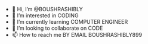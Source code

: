 - 👋 Hi, I’m @BOUSHRASHIBLY
- 👀 I’m interested in CODING
- 🌱 I’m currently learning COMPUTER ENGINEER
- 💞️ I’m looking to collaborate on CODE
- 📫 How to reach me BY EMAIL BOUSHRASHIBLY899

<!---
BOUSHRASHIBLY/BOUSHRASHIBLY is a ✨ special ✨ repository because its `README.md` (this file) appears on your GitHub profile.
You can click the Preview link to take a look at your changes.
--->
